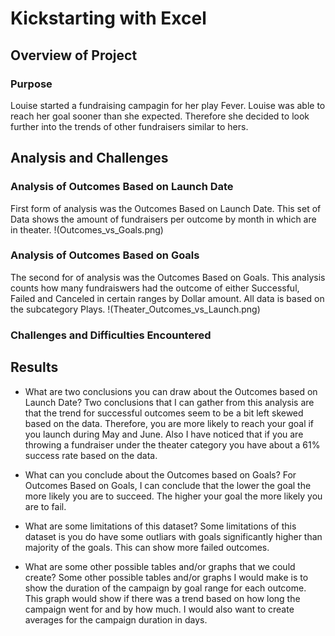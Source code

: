 # Kickstarting with Excel

## Overview of Project

### Purpose
  Louise started a fundraising campagin for her play Fever. Louise was able to reach her goal sooner than she expected. Therefore she decided to look further into the trends of other fundraisers similar to hers. 
## Analysis and Challenges

### Analysis of Outcomes Based on Launch Date
   First form of analysis was the Outcomes Based on Launch Date. This set of Data shows the amount of fundraisers per outcome by month in which are in theater. 
!(Outcomes_vs_Goals.png)
### Analysis of Outcomes Based on Goals
   The second for of analysis was the Outcomes Based on Goals. This analysis counts how many fundraiswers had the outcome of either Successful, Failed and Canceled in certain ranges by Dollar amount. All data is based on the subcategory Plays.
   !(Theater_Outcomes_vs_Launch.png)
### Challenges and Difficulties Encountered

## Results

- What are two conclusions you can draw about the Outcomes based on Launch Date?
   Two conclusions that I can gather from this analysis are that the trend for successful outcomes seem to be a bit left skewed based on the data. Therefore, you are more likely to reach your goal if you launch during May and June. Also I have noticed that if you are throwing a fundraiser under the theater category you have about a 61% success rate based on the data.  

- What can you conclude about the Outcomes based on Goals?
    For Outcomes Based on Goals, I can conclude that the lower the goal the more likely you are to succeed. The higher your goal the more likely you are to fail.
- What are some limitations of this dataset?
    Some limitations of this dataset is you do have some outliars with goals significantly higher than majority of the goals. This can show more failed outcomes. 
- What are some other possible tables and/or graphs that we could create?
    Some other possible tables and/or graphs I would make is to show the duration of the campaign by goal range for each outcome. This graph would show if there was a trend based on how long the campaign went for and by how much. I would also want to create averages for the campaign duration in days.

